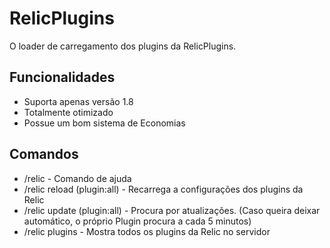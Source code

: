# RelicPlugins
O loader de carregamento dos plugins da RelicPlugins.

## Funcionalidades

- Suporta apenas versão 1.8
- Totalmente otimizado
- Possue um bom sistema de Economias

## Comandos

- /relic - Comando de ajuda
- /relic reload (plugin:all) - Recarrega a configurações dos plugins da Relic
- /relic update (plugin:all) - Procura por atualizações. (Caso queira deixar automático, o próprio Plugin procura a cada 5 minutos)
- /relic plugins - Mostra todos os plugins da Relic no servidor
